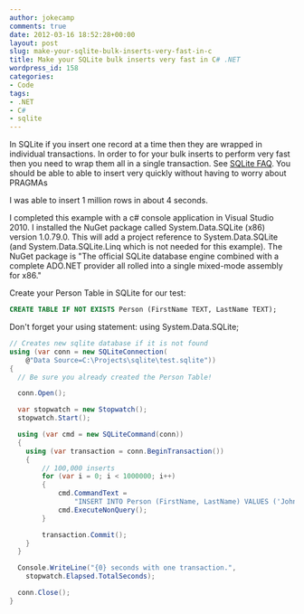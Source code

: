```yaml
---
author: jokecamp
comments: true
date: 2012-03-16 18:52:28+00:00
layout: post
slug: make-your-sqlite-bulk-inserts-very-fast-in-c
title: Make your SQLite bulk inserts very fast in C# .NET
wordpress_id: 158
categories:
- Code
tags:
- .NET
- C#
- sqlite
---
```


In SQLite if you insert one record at a time then they are wrapped in individual transactions. In order to for your bulk inserts to perform very fast then you need to wrap them all in a single transaction. See [SQLite FAQ](http://www.sqlite.org/faq.html#q19). You should be able to able to insert very quickly without having to worry about PRAGMAs

I was able to insert 1 million rows in about 4 seconds.

I completed this example with a c# console application in Visual Studio 2010. I installed the NuGet package called System.Data.SQLite (x86) version 1.0.79.0. This will add a project reference to System.Data.SQLite (and System.Data.SQLite.Linq which is not needed for this example). The NuGet package is "The official SQLite database engine combined with a complete ADO.NET provider all rolled into a single mixed-mode assembly for x86."

Create your Person Table in SQLite for our test:

```sql
CREATE TABLE IF NOT EXISTS Person (FirstName TEXT, LastName TEXT);
```

Don't forget your using statement: using System.Data.SQLite;

```csharp
// Creates new sqlite database if it is not found
using (var conn = new SQLiteConnection(
    @"Data Source=C:\Projects\sqlite\test.sqlite"))
{
  // Be sure you already created the Person Table!

  conn.Open();

  var stopwatch = new Stopwatch();
  stopwatch.Start();

  using (var cmd = new SQLiteCommand(conn))
  {
    using (var transaction = conn.BeginTransaction())
    {
        // 100,000 inserts
        for (var i = 0; i < 1000000; i++)
        {
            cmd.CommandText =
                "INSERT INTO Person (FirstName, LastName) VALUES ('John', 'Doe');";
            cmd.ExecuteNonQuery();
        }

        transaction.Commit();
    }
  }

  Console.WriteLine("{0} seconds with one transaction.",
    stopwatch.Elapsed.TotalSeconds);

  conn.Close();
}
```
